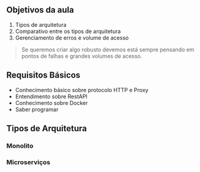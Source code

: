 ## Objetivos da aula

 1. Tipos de arquitetura
 2. Comparativo entre os tipos de arquitetura
 3. Gerenciamento de erros e volume de acesso
>Se queremos criar algo robusto devemos está sempre pensando em pontos de falhas e grandes volumes de acesso.

## Requisitos Básicos

 - Conhecimento básico sobre protocolo HTTP e Proxy
 - Entendimento sobre RestAPI
 - Conhecimento sobre Docker
 - Saber programar

## Tipos de Arquitetura

### Monolito

### Microserviços
